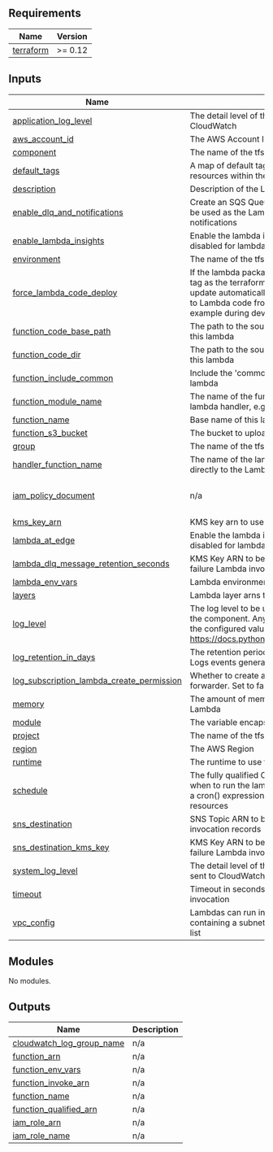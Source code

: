 <!-- BEGIN_TF_DOCS -->
<!-- markdownlint-disable -->
<!-- vale off -->

## Requirements

| Name | Version |
|------|---------|
| <a name="requirement_terraform"></a> [terraform](#requirement\_terraform) | >= 0.12 |
## Inputs

| Name | Description | Type | Default | Required |
|------|-------------|------|---------|:--------:|
| <a name="input_application_log_level"></a> [application\_log\_level](#input\_application\_log\_level) | The detail level of the logs the application sends to CloudWatch | `string` | `"INFO"` | no |
| <a name="input_aws_account_id"></a> [aws\_account\_id](#input\_aws\_account\_id) | The AWS Account ID (numeric) | `string` | n/a | yes |
| <a name="input_component"></a> [component](#input\_component) | The name of the tfscaffold component | `string` | n/a | yes |
| <a name="input_default_tags"></a> [default\_tags](#input\_default\_tags) | A map of default tags to apply to all taggable resources within the component | `map(string)` | `{}` | no |
| <a name="input_description"></a> [description](#input\_description) | Description of the Lambda | `string` | n/a | yes |
| <a name="input_enable_dlq_and_notifications"></a> [enable\_dlq\_and\_notifications](#input\_enable\_dlq\_and\_notifications) | Create an SQS Queue and on-failure destination to be used as the Lambda's Dead Letter Queue and notifications | `bool` | `false` | no |
| <a name="input_enable_lambda_insights"></a> [enable\_lambda\_insights](#input\_enable\_lambda\_insights) | Enable the lambda insights layer, this must be disabled for lambda@edge usage | `bool` | `true` | no |
| <a name="input_environment"></a> [environment](#input\_environment) | The name of the tfscaffold environment | `string` | n/a | yes |
| <a name="input_force_lambda_code_deploy"></a> [force\_lambda\_code\_deploy](#input\_force\_lambda\_code\_deploy) | If the lambda package in s3 has the same commit id tag as the terraform build branch, the lambda will not update automatically. Set to True if making changes to Lambda code from on the same commit for example during development | `bool` | `false` | no |
| <a name="input_function_code_base_path"></a> [function\_code\_base\_path](#input\_function\_code\_base\_path) | The path to the sourcecode directories needed for this lambda | `string` | `"./"` | no |
| <a name="input_function_code_dir"></a> [function\_code\_dir](#input\_function\_code\_dir) | The path to the sourcecode directories needed for this lambda | `string` | n/a | yes |
| <a name="input_function_include_common"></a> [function\_include\_common](#input\_function\_include\_common) | Include the 'common' lambda module with this lambda | `bool` | `true` | no |
| <a name="input_function_module_name"></a> [function\_module\_name](#input\_function\_module\_name) | The name of the function module as used by the lambda handler, e.g. index or exports | `string` | `"index"` | no |
| <a name="input_function_name"></a> [function\_name](#input\_function\_name) | Base name of this lambda | `string` | n/a | yes |
| <a name="input_function_s3_bucket"></a> [function\_s3\_bucket](#input\_function\_s3\_bucket) | The bucket to upload Lambda packages to | `string` | n/a | yes |
| <a name="input_group"></a> [group](#input\_group) | The name of the tfscaffold group | `string` | `null` | no |
| <a name="input_handler_function_name"></a> [handler\_function\_name](#input\_handler\_function\_name) | The name of the lambda handler function (passed directly to the Lambda's handler option) | `string` | `"handler"` | no |
| <a name="input_iam_policy_document"></a> [iam\_policy\_document](#input\_iam\_policy\_document) | n/a | <pre>object({<br/>    body = string<br/>  })</pre> | `null` | no |
| <a name="input_kms_key_arn"></a> [kms\_key\_arn](#input\_kms\_key\_arn) | KMS key arn to use for this function | `string` | n/a | yes |
| <a name="input_lambda_at_edge"></a> [lambda\_at\_edge](#input\_lambda\_at\_edge) | Enable the lambda insights layer, this must be disabled for lambda@edge usage | `bool` | `false` | no |
| <a name="input_lambda_dlq_message_retention_seconds"></a> [lambda\_dlq\_message\_retention\_seconds](#input\_lambda\_dlq\_message\_retention\_seconds) | KMS Key ARN to be used for SNS Topic for on-failure Lambda invocation records | `number` | `86400` | no |
| <a name="input_lambda_env_vars"></a> [lambda\_env\_vars](#input\_lambda\_env\_vars) | Lambda environment parameters map | `map(string)` | `{}` | no |
| <a name="input_layers"></a> [layers](#input\_layers) | Lambda layer arns to include | `list(any)` | `[]` | no |
| <a name="input_log_level"></a> [log\_level](#input\_log\_level) | The log level to be used in lambda functions within the component. Any log with a lower severity than the configured value will not be logged: https://docs.python.org/3/library/logging.html#levels | `string` | `"INFO"` | no |
| <a name="input_log_retention_in_days"></a> [log\_retention\_in\_days](#input\_log\_retention\_in\_days) | The retention period in days for the Cloudwatch Logs events generated by the lambda function | `number` | n/a | yes |
| <a name="input_log_subscription_lambda_create_permission"></a> [log\_subscription\_lambda\_create\_permission](#input\_log\_subscription\_lambda\_create\_permission) | Whether to create a permission for the log forwarder. Set to false if using a generic one. | `bool` | `true` | no |
| <a name="input_memory"></a> [memory](#input\_memory) | The amount of memory to apply to the created Lambda | `number` | n/a | yes |
| <a name="input_module"></a> [module](#input\_module) | The variable encapsulating the name of this module | `string` | `"lambda"` | no |
| <a name="input_project"></a> [project](#input\_project) | The name of the tfscaffold project | `string` | n/a | yes |
| <a name="input_region"></a> [region](#input\_region) | The AWS Region | `string` | n/a | yes |
| <a name="input_runtime"></a> [runtime](#input\_runtime) | The runtime to use for the lambda function | `string` | n/a | yes |
| <a name="input_schedule"></a> [schedule](#input\_schedule) | The fully qualified Cloudwatch Events schedule for when to run the lambda function, e.g. rate(1 day) or a cron() expression. Default disables all events resources | `string` | `""` | no |
| <a name="input_sns_destination"></a> [sns\_destination](#input\_sns\_destination) | SNS Topic ARN to be used for on-failure Lambda invocation records | `string` | `null` | no |
| <a name="input_sns_destination_kms_key"></a> [sns\_destination\_kms\_key](#input\_sns\_destination\_kms\_key) | KMS Key ARN to be used for SNS Topic for on-failure Lambda invocation records | `string` | `null` | no |
| <a name="input_system_log_level"></a> [system\_log\_level](#input\_system\_log\_level) | The detail level of the Lambda platform event logs sent to CloudWatch | `string` | `"WARN"` | no |
| <a name="input_timeout"></a> [timeout](#input\_timeout) | Timeout in seconds of the lambda function invocation | `number` | n/a | yes |
| <a name="input_vpc_config"></a> [vpc\_config](#input\_vpc\_config) | Lambdas can run in a VPC, should be a map containing a subnet\_ids list and a security\_group\_ids list | `map(any)` | `null` | no |
## Modules

No modules.
## Outputs

| Name | Description |
|------|-------------|
| <a name="output_cloudwatch_log_group_name"></a> [cloudwatch\_log\_group\_name](#output\_cloudwatch\_log\_group\_name) | n/a |
| <a name="output_function_arn"></a> [function\_arn](#output\_function\_arn) | n/a |
| <a name="output_function_env_vars"></a> [function\_env\_vars](#output\_function\_env\_vars) | n/a |
| <a name="output_function_invoke_arn"></a> [function\_invoke\_arn](#output\_function\_invoke\_arn) | n/a |
| <a name="output_function_name"></a> [function\_name](#output\_function\_name) | n/a |
| <a name="output_function_qualified_arn"></a> [function\_qualified\_arn](#output\_function\_qualified\_arn) | n/a |
| <a name="output_iam_role_arn"></a> [iam\_role\_arn](#output\_iam\_role\_arn) | n/a |
| <a name="output_iam_role_name"></a> [iam\_role\_name](#output\_iam\_role\_name) | n/a |
<!-- vale on -->
<!-- markdownlint-enable -->
<!-- END_TF_DOCS -->
